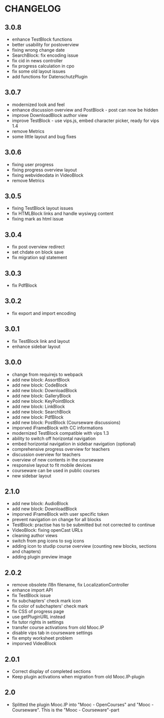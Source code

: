 CHANGELOG
=========
3.0.8
-----
* enhance TestBlock functions
* better usability for postoverview
* fixing wrong change date
* SearchBlock: fix encoding issue 
* fix cid in news controller
* fix progress calculation in cpo
* fix some old layout issues
* add functions for DatenschutzPlugin 

3.0.7
-----
* modernized look and feel
* enhance discussion overview and PostBlock - post can now be hidden
* improve DownloadBlock author view
* improve TestBlock - use vips.js, embed character picker, ready for vips 1.4
* remove Metrics
* some little layout and bug fixes

3.0.6
-----
* fixing user progress
* fixing progress overview layout
* fixing webvideodata in VideoBlock
* remove Metrics

3.0.5
-----
* fixing TestBlock layout issues
* fix HTMLBlock links and handle wysiwyg content
* fixing mark as html issue

3.0.4
-----
* fix post overview redirect
* set chdate on block save
* fix migration sql statement

3.0.3
-----
* fix PdfBlock

3.0.2
-----
* fix export and import encoding

3.0.1
-----
* fix TestBlock link and layout
* enhance sidebar layout

3.0.0
-----
* change from requirejs to webpack
* add new block: AssortBlock
* add new block: CodeBlock
* add new block: DownloadBlock
* add new block: GalleryBlock
* add new block: KeyPointBlock
* add new block: LinkBlock
* add new block: SearchBlock
* add new block: PdfBlock
* add new block: PostBlock (Courseware discussions)
* imporved iFrameBlock with CC informations
* modernized TestBlock compatible with vips 1.3
* ability to switch off horizontal navigation
* embed horizontal navigation in sidebar navigation (optional)
* comprehensive progress overview for teachers
* discussion overview for teachers
* overview of new contents in the courseware
* responsive layout to fit mobile devices
* courseware can be used in public courses
* new sidebar layout

2.1.0
-----
* add new block: AudioBlock
* add new block: DownloadBlock
* imporved iFrameBlock with user specific token
* prevent navigation on change for all blocks
* TestBlock: practise has to be submitted but not corrected to continue
* VideoBlock: fixing openCast URLs
* cleaning author views
* switch from png icons to svg icons
* adding icon to studip course overview (counting new blocks, sections and chapters)
* adding plugin preview image

2.0.2
-----
* remove obsolete i18n filename, fix LocalizationController
* enhance import API
* fix TestBlock issue
* fix subchapters' check mark icon
* fix color of subchapters' check mark
* fix CSS of progress page
* use getPluginURL instead
* fix tutor rights in settings
* transfer course activations from old Mooc.IP
* disable vips tab in courseware settings
* fix empty worksheet problem
* imporved VideoBlock 

2.0.1
-----
* Correct display of completed sections
* Keep plugin activations when migration from old Mooc.IP-plugin

2.0
---
* Splitted the plugin Mooc.IP into "Mooc - OpenCourses" and "Mooc - Courseware". This is the "Mooc - Courseware"-part

